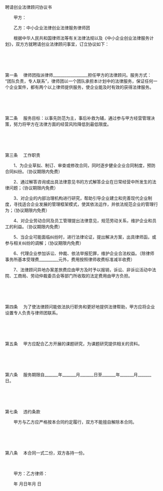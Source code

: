 



聘请创业法律顾问协议书



 

　　甲方：　　

　　乙方：中小企业法律创业法律服务律师团　　

　　根据中华人民共和国律师法等有关法律法规以及《中小企业创业法律服务计划》，双方方就聘请创业法律顾问事宜，订立协议如下：

　　

　　

第一条
　律师团指派律师__________________担任甲方的法律顾问。服务方式： “团队负责，专人联系”，律师团以一个团队承担本计划中的法律服务，保证任何一个企业案件，都有两个以上律师提供服务，使企业能及时有效的获得法律服务。

　　

　　

第二条
　服务目标：以事先防范为主，事后补救为辅，通过参与甲方经营管理决策，努力将甲方在法律方面的经营风险降低到最低限度。

　　

　　

第三条
　工作职责

　　1、为企业草拟、制订、审查或修改合同，同时逐步健全企业合同制度，预防合同纠纷。（协议期限内免费）

　　2、通过解答咨询或出具法律意见书的方式解答企业在日常经营中所发生的法律问题；（协议期限内免费）

　　3、对企业的内部治理机构进行研究，帮助引导企业建立和完善现代企业制度，寻找适合企业发展的管理框架模式，使其依法运作，并依法规范企业的管理行为；（协议期限内免费）

　　4、对企业劳动合同及员工管理提出法律意见，规范劳动关系，维护企业和员工的利益。（协议期限内免费）

　　5、当企业可能面临纠纷时，进行法律论证，提出解决方案，出具律师函，或参与相关纠纷的调解；（协议期限内免费）

　　6、代理企业参加诉讼、仲裁、依法举报犯罪，维护企业合法权益。（除律师事务所基本受理费__________元外，费用按照律师收费标准减半收费）

　　7、法律顾问异地办案差旅费应由甲方及时予以报销，诉讼、非诉讼活动中法院、工商局、劳动仲裁委员会等部门所收取的法定费用由甲方负担。

　　

　　

第四条
　为了使法律顾问能依法执行职务和更好地提供法律帮助，甲方应将企业设置专人负责与律师团联系。

　　

　　

第五条
　甲方应配合乙方开展的课题研究，为课题研究提供相关的资料。

　　

　　

第六条
　服务期限自_______年_______月_______日至_______年_______月_______日。

　　

　　

第七条
　违约条款

　　甲方与乙方应严格按本合同约定履行，双方不能擅自解除本合同。

　　

　　

第八条
　本合同一式二份，双方各持一份。　　

　　

　　甲方：乙方律师：

　　年 月日年月 日